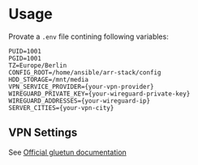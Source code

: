 # Usage

Provate a `.env` file contining following variables:

```
PUID=1001
PGID=1001
TZ=Europe/Berlin
CONFIG_ROOT=/home/ansible/arr-stack/config
HDD_STORAGE=/mnt/media
VPN_SERVICE_PROVIDER={your-vpn-provider}
WIREGUARD_PRIVATE_KEY={your-wireguard-private-key}
WIREGUARD_ADDRESSES={your-wireguard-ip}
SERVER_CITIES={your-vpn-city}
```

## VPN Settings
See [Official gluetun documentation](https://github.com/qdm12/gluetun)

